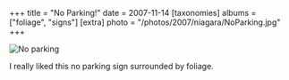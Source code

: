 +++
title = "No Parking!"
date = 2007-11-14
[taxonomies]
albums = ["foliage", "signs"]
[extra]
photo = "/photos/2007/niagara/NoParking.jpg"
+++

![No parking](/photos/2007/niagara/NoParking.jpg "I believe this is a Common North American Hiatus Plant with a no parking sign next to it.")

I really liked this no parking sign surrounded by foliage.
